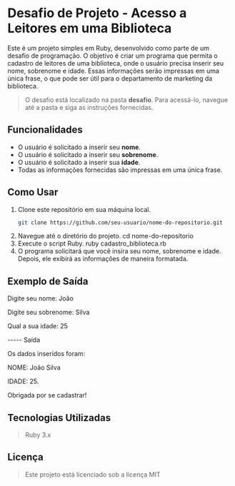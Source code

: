 # Desafio de Projeto - Acesso a Leitores em uma Biblioteca

Este é um projeto simples em Ruby, desenvolvido como parte de um desafio de programação. O objetivo é criar um programa que permita o cadastro de leitores de uma biblioteca, onde o usuário precisa inserir seu nome, sobrenome e idade. Essas informações serão impressas em uma única frase, o que pode ser útil para o departamento de marketing da biblioteca.

> O desafio está localizado na pasta **desafio**. Para acessá-lo, navegue até a pasta e siga as instruções fornecidas.

## Funcionalidades

- O usuário é solicitado a inserir seu **nome**.
- O usuário é solicitado a inserir seu **sobrenome**.
- O usuário é solicitado a inserir sua **idade**.
- Todas as informações fornecidas são impressas em uma única frase.

## Como Usar

1. Clone este repositório em sua máquina local.
   ```bash
   git clone https://github.com/seu-usuario/nome-do-repositorio.git
2. Navegue até o diretório do projeto.
   cd nome-do-repositorio
3. Execute o script Ruby.
   ruby cadastro_biblioteca.rb
4. O programa solicitará que você insira seu nome, sobrenome e idade. 
Depois, ele exibirá as informações de maneira formatada.

## Exemplo de Saída

Digite seu nome: João 

Digite seu sobrenome: Silva 

Qual a sua idade: 25 

----- Saída

Os dados inseridos foram:

NOME: João Silva

IDADE: 25.

Obrigada por se cadastrar!


## Tecnologias Utilizadas
> Ruby 3.x

## Licença
> Este projeto está licenciado sob a licença MIT
